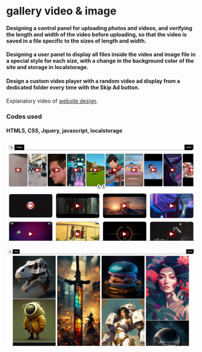 # gallery video &amp; image

#### Designing a control panel for uploading photos and videos, and verifying the length and width of the video before uploading, so that the video is saved in a file specific to the sizes of length and width.

#### Designing a user panel to display all files inside the video and image file in a special style for each size, with a change in the background color of the site and storage in localstorage.

#### Design a custom video player with a random video ad display from a dedicated folder every time with the Skip Ad button.

Explanatory video of  [website design](https://youtu.be/8QmMtFolrM4).

### Codes used
#### HTML5, CSS, Jquery, javascript, localstorage

![alt text](https://raw.githubusercontent.com/ramyibrahim-eg/gallery-video-image/main/screenshot.PNG "Logo Website From React")
---------------------------
![alt text](https://raw.githubusercontent.com/ramyibrahim-eg/gallery-video-image/main/screenshot-1.PNG "Logo Website From React")
